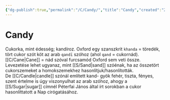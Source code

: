 ```yaml
---
{"dg-publish":true,"permalink":"/C/Candy/","title":"Candy","created":"2023-10-17T11:09","updated":"2024-02-02T02:07"}
---
```



# Candy

Cukorka, mint édesség; kandíroz. Oxford egy szanszkrit `khanda` = töredék, tört cukor szót köt az arab `qandī` szóhoz (ahol `qand` = cukornád).  
[[C/Cane\|Cane]] = nád szóval furcsamód Oxford sem veti össze.  
Levezetése lehet ugyanaz, mint [[S/Sand\|sand]] szóénak, ha az összetört cukorszemeket a homokszemekhez hasonlítjuk/hasonlították.  
De [[C/Candle\|candle]] szónál említett kand- gyök fehér, tiszta, fényes, szent értelme is úgy viszonyulhat az arab szóhoz, ahogy a [[S/Sugar\|sugar]] címnél Péterfai János által írt sorokban a cukor hasonlíttatott a Nap cirógatásához.  
